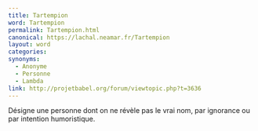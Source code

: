 ```yaml
---
title: Tartempion
word: Tartempion
permalink: Tartempion.html
canonical: https://lachal.neamar.fr/Tartempion
layout: word
categories:
synonyms:
  - Anonyme
  - Personne
  - Lambda
link: http://projetbabel.org/forum/viewtopic.php?t=3636
---
```


Désigne une personne dont on ne révèle pas le vrai nom, par ignorance ou par intention humoristique.

